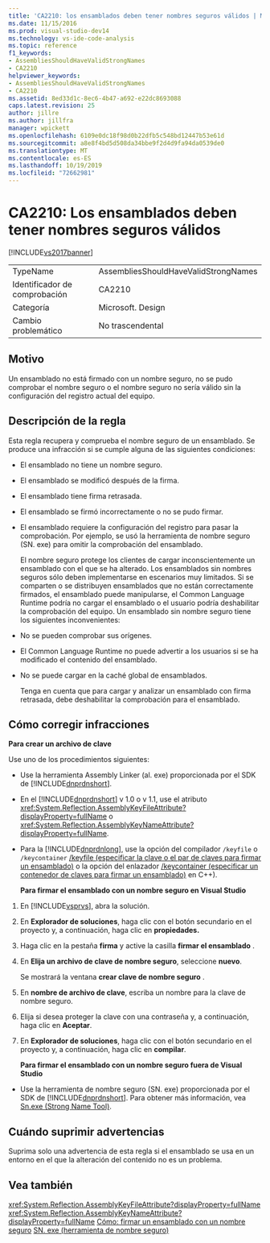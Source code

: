 ```yaml
---
title: 'CA2210: los ensamblados deben tener nombres seguros válidos | Microsoft Docs'
ms.date: 11/15/2016
ms.prod: visual-studio-dev14
ms.technology: vs-ide-code-analysis
ms.topic: reference
f1_keywords:
- AssembliesShouldHaveValidStrongNames
- CA2210
helpviewer_keywords:
- AssembliesShouldHaveValidStrongNames
- CA2210
ms.assetid: 8ed33d1c-8ec6-4b47-a692-e22dc8693088
caps.latest.revision: 25
author: jillre
ms.author: jillfra
manager: wpickett
ms.openlocfilehash: 6109e0dc18f98d0b22dfb5c548bd12447b53e61d
ms.sourcegitcommit: a8e8f4bd5d508da34bbe9f2d4d9fa94da0539de0
ms.translationtype: MT
ms.contentlocale: es-ES
ms.lasthandoff: 10/19/2019
ms.locfileid: "72662981"
---
```

# <a name="ca2210-assemblies-should-have-valid-strong-names"></a>CA2210: Los ensamblados deben tener nombres seguros válidos
[!INCLUDE[vs2017banner](../includes/vs2017banner.md)]

|||
|-|-|
|TypeName|AssembliesShouldHaveValidStrongNames|
|Identificador de comprobación|CA2210|
|Categoría|Microsoft. Design|
|Cambio problemático|No trascendental|

## <a name="cause"></a>Motivo
 Un ensamblado no está firmado con un nombre seguro, no se pudo comprobar el nombre seguro o el nombre seguro no sería válido sin la configuración del registro actual del equipo.

## <a name="rule-description"></a>Descripción de la regla
 Esta regla recupera y comprueba el nombre seguro de un ensamblado. Se produce una infracción si se cumple alguna de las siguientes condiciones:

- El ensamblado no tiene un nombre seguro.

- El ensamblado se modificó después de la firma.

- El ensamblado tiene firma retrasada.

- El ensamblado se firmó incorrectamente o no se pudo firmar.

- El ensamblado requiere la configuración del registro para pasar la comprobación. Por ejemplo, se usó la herramienta de nombre seguro (SN. exe) para omitir la comprobación del ensamblado.

  El nombre seguro protege los clientes de cargar inconscientemente un ensamblado con el que se ha alterado. Los ensamblados sin nombres seguros sólo deben implementarse en escenarios muy limitados. Si se comparten o se distribuyen ensamblados que no están correctamente firmados, el ensamblado puede manipularse, el Common Language Runtime podría no cargar el ensamblado o el usuario podría deshabilitar la comprobación del equipo. Un ensamblado sin nombre seguro tiene los siguientes inconvenientes:

- No se pueden comprobar sus orígenes.

- El Common Language Runtime no puede advertir a los usuarios si se ha modificado el contenido del ensamblado.

- No se puede cargar en la caché global de ensamblados.

  Tenga en cuenta que para cargar y analizar un ensamblado con firma retrasada, debe deshabilitar la comprobación para el ensamblado.

## <a name="how-to-fix-violations"></a>Cómo corregir infracciones
 **Para crear un archivo de clave**

 Use uno de los procedimientos siguientes:

- Use la herramienta Assembly Linker (al. exe) proporcionada por el SDK de [!INCLUDE[dnprdnshort](../includes/dnprdnshort-md.md)].

- En el [!INCLUDE[dnprdnshort](../includes/dnprdnshort-md.md)] v 1.0 o v 1.1, use el atributo <xref:System.Reflection.AssemblyKeyFileAttribute?displayProperty=fullName> o <xref:System.Reflection.AssemblyKeyNameAttribute?displayProperty=fullName>.

- Para la [!INCLUDE[dnprdnlong](../includes/dnprdnlong-md.md)], use la opción del compilador `/keyfile` o `/keycontainer` [/keyfile (especificar la clave o el par de claves para firmar un ensamblado)](https://msdn.microsoft.com/library/9b71f8c0-541c-4fe5-a0c7-9364f42ecb06) o la opción del enlazador [/keycontainer (especificar un contenedor de claves para firmar un ensamblado)](https://msdn.microsoft.com/library/94882d12-b77a-49c7-96d0-18a31aee001e) en C++).

  **Para firmar el ensamblado con un nombre seguro en Visual Studio**

1. En [!INCLUDE[vsprvs](../includes/vsprvs-md.md)], abra la solución.

2. En **Explorador de soluciones**, haga clic con el botón secundario en el proyecto y, a continuación, haga clic en **propiedades.**

3. Haga clic en la pestaña **firma** y active la casilla **firmar el ensamblado** .

4. En **Elija un archivo de clave de nombre seguro**, seleccione **nuevo**.

    Se mostrará la ventana **crear clave de nombre seguro** .

5. En **nombre de archivo de clave**, escriba un nombre para la clave de nombre seguro.

6. Elija si desea proteger la clave con una contraseña y, a continuación, haga clic en **Aceptar**.

7. En **Explorador de soluciones**, haga clic con el botón secundario en el proyecto y, a continuación, haga clic en **compilar**.

   **Para firmar el ensamblado con un nombre seguro fuera de Visual Studio**

- Use la herramienta de nombre seguro (SN. exe) proporcionada por el SDK de [!INCLUDE[dnprdnshort](../includes/dnprdnshort-md.md)]. Para obtener más información, vea [Sn.exe (Strong Name Tool)](https://msdn.microsoft.com/library/c1d2b532-1b8e-4c7a-8ac5-53b801135ec6).

## <a name="when-to-suppress-warnings"></a>Cuándo suprimir advertencias
 Suprima solo una advertencia de esta regla si el ensamblado se usa en un entorno en el que la alteración del contenido no es un problema.

## <a name="see-also"></a>Vea también
 <xref:System.Reflection.AssemblyKeyFileAttribute?displayProperty=fullName> <xref:System.Reflection.AssemblyKeyNameAttribute?displayProperty=fullName>
 [Cómo: firmar un ensamblado con un nombre seguro](https://msdn.microsoft.com/library/2c30799a-a826-46b4-a25d-c584027a6c67) [SN. exe (herramienta de nombre seguro)](https://msdn.microsoft.com/library/c1d2b532-1b8e-4c7a-8ac5-53b801135ec6)
